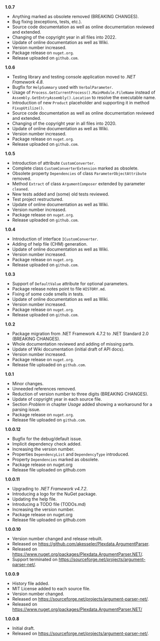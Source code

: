 

**1.0.7**
- Anything marked as obsolete removed (BREAKING CHANGES).
- Bug fixing (exceptions, tests, etc.).
- Source code documentation as well as online documentation reviewed and extended.
- Changing of the copyright year in all files into 2022.
- Update of online documentation as well as Wiki.
- Version number increased.
- Package release on `nuget.org`.
- Release uploaded on `github.com`.

**1.0.6**
- Testing library and testing console application moved to _.NET Framework 4.8_.
- Bugfix for `HelpSummary` used with `VerbalParameter`.
- Usage of `Process.GetCurrentProcess().MainModule.FileName` instead of 
  `Assembly.GetEntryAssembly().Location` to resolve the executable name.
- Introduction of new `Product` placeholder and supporting it in method 
  `FixupUtilize()`.
- Source code documentation as well as online documentation reviewed and extended.
- Changing of the copyright year in all files into 2020.
- Update of online documentation as well as Wiki.
- Version number increased.
- Package release on `nuget.org`.
- Release uploaded on `github.com`.

**1.0.5**
- Introduction of attribute `CustomConverter`.
- Complete class `CustomConverterExtension` marked as obsolete.
- Obsolete property `Dependencies` of class `ParameterObjectAttribute` removed.
- Method `Extract` of class `ArgumentComposer` extended by parameter `cleaned`.
- New tests added and (some) old tests reviewed.
- Test project restructured.
- Update of online documentation as well as Wiki.
- Version number increased.
- Package release on `nuget.org`.
- Release uploaded on `github.com`.

**1.0.4**
- Introduction of interface `ICustomConverter`.
- Adding of help file (CHM) generation.
- Update of online documentation as well as Wiki.
- Version number increased.
- Package release on `nuget.org`.
- Release uploaded on `github.com`.

**1.0.3**
- Support of `DefaultValue` attribute for optional parameters.
- Package release notes point to file `HISTORY.md`.
- Fixing of some code smells in tests.
- Update of online documentation as well as Wiki.
- Version number increased.
- Package release on `nuget.org`.
- Release uploaded on `github.com`.

**1.0.2**
- Package migration from .NET Framework 4.7.2 to .NET Standard 2.0 (BREAKING CHANGES).
- Whole documentation reviewed and adding of missing parts.
- Update of Wiki documentation (initial draft of API docs).
- Version number increased.
- Package release on `nuget.org`.
- Release file uploaded on `github.com`.

**1.0.1**
- Minor changes.
- Unneeded references removed.
- Reduction of version number to three digits (BREAKING CHANGES).
- Update of copyright year in each source file.
- Section _Problem_ in chapter _Usage_ added showing a workaround for a parsing issue.
- Package release on `nuget.org`.
- Release file uploaded on `github.com`.

**1.0.0.12**

- Bugfix for the debug/default issue.
- Implicit dependency check added.
- Increasing the version number.
- Properties ``DependencyList`` and ``DependencyType`` introduced.
- Property ``Dependencies`` marked as obsolete.
- Package release on nuget.org
- Release file uploaded on github.com

**1.0.0.11**

- Upgrading to *.NET Framework v4.7.2*.
- Introducing a logo for the NuGet package.
- Updating the help file.
- Introducing a TODO file (TODOs.md)
- Increasing the version number.
- Package release on nuget.org
- Release file uploaded on github.com

**1.0.0.10**

- Version number changed and release rebuilt.
- Released on https://github.com/akesseler/Plexdata.ArgumentParser.
- Released on https://www.nuget.org/packages/Plexdata.ArgumentParser.NET/.
- Support terminated on https://sourceforge.net/projects/argument-parser-net/.

**1.0.0.9**

- History file added.
- MIT License added to each source file.
- Version number changed.
- Released on https://sourceforge.net/projects/argument-parser-net/.
- Released on https://www.nuget.org/packages/Plexdata.ArgumentParser.NET/

**1.0.0.8**

- Initial draft.
- Released on https://sourceforge.net/projects/argument-parser-net/.

